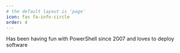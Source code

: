 ```yaml
---
# the default layout is 'page'
icon: fas fa-info-circle
order: 4
---
```

Has been having fun with PowerShell since 2007 and loves to deploy software
